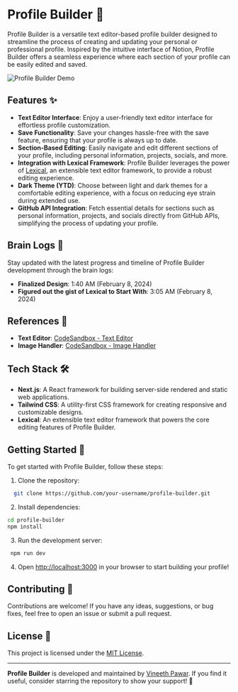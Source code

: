 # Profile Builder 🚀

Profile Builder is a versatile text editor-based profile builder designed to streamline the process of creating and updating your personal or professional profile. Inspired by the intuitive interface of Notion, Profile Builder offers a seamless experience where each section of your profile can be easily edited and saved.

![Profile Builder Demo](demo.gif)

## Features ✨

- **Text Editor Interface**: Enjoy a user-friendly text editor interface for effortless profile customization.
- **Save Functionality**: Save your changes hassle-free with the save feature, ensuring that your profile is always up to date.
- **Section-Based Editing**: Easily navigate and edit different sections of your profile, including personal information, projects, socials, and more.
- **Integration with Lexical Framework**: Profile Builder leverages the power of [Lexical](https://lexical.dev/), an extensible text editor framework, to provide a robust editing experience.
- **Dark Theme (YTD)**: Choose between light and dark themes for a comfortable editing experience, with a focus on reducing eye strain during extended use.
- **GitHub API Integration**: Fetch essential details for sections such as personal information, projects, and socials directly from GitHub APIs, simplifying the process of updating your profile.

## Brain Logs 🧠

Stay updated with the latest progress and timeline of Profile Builder development through the brain logs:

- **Finalized Design**: 1:40 AM (February 8, 2024)
- **Figured out the gist of Lexical to Start With**: 3:05 AM (February 8, 2024)

## References 🔗

- **Text Editor**: [CodeSandbox - Text Editor](https://codesandbox.io/p/sandbox/vigilant-kate-5tncvy?file=%2Fsrc%2FEditor.js%3A37%2C17)
- **Image Handler**: [CodeSandbox - Image Handler](https://codesandbox.io/p/sandbox/lexical-image-plugin-example-iy2bc5?file=%2Fsrc%2Fstyles.css%3A30%2C2-30%2C14)

## Tech Stack 🛠️

- **Next.js**: A React framework for building server-side rendered and static web applications.
- **Tailwind CSS**: A utility-first CSS framework for creating responsive and customizable designs.
- **Lexical**: An extensible text editor framework that powers the core editing features of Profile Builder.

## Getting Started 🚀

To get started with Profile Builder, follow these steps:

1. Clone the repository:

```sh
  git clone https://github.com/your-username/profile-builder.git
```

2. Install dependencies:

```sh
cd profile-builder
npm install
```

3. Run the development server:

```sh
 npm run dev
```

4. Open [http://localhost:3000](http://localhost:3000) in your browser to start building your profile!

## Contributing 🤝

Contributions are welcome! If you have any ideas, suggestions, or bug fixes, feel free to open an issue or submit a pull request.

## License 📝

This project is licensed under the [MIT License](LICENSE).

---

**Profile Builder** is developed and maintained by [Vineeth Pawar](https://github.com/vineeth-pawar). If you find it useful, consider starring the repository to show your support! 🌟
